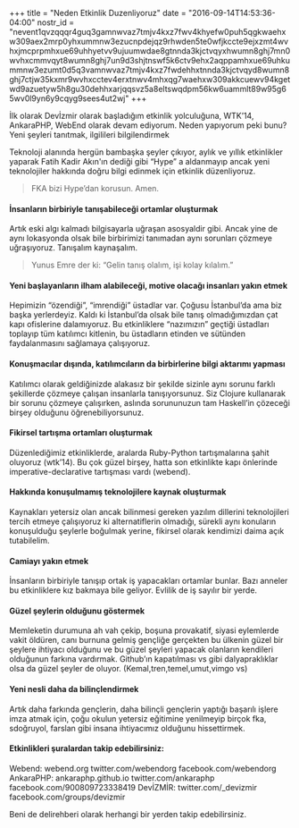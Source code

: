 +++
title = "Neden Etkinlik Duzenliyoruz"
date = "2016-09-14T14:53:36-04:00"
nostr_id = "nevent1qvzqqqr4guq3gamnwvaz7tmjv4kxz7fwv4khyefw0puh5qgkwaehxw309aex2mrp0yhxummnw3ezucnpdejqz9rhwden5te0wfjkccte9ejxzmt4wvhxjmcprpmhxue69uhhyetvv9ujuumwdae8gtnnda3kjctvqyxhwumn8ghj7mn0wvhxcmmvqyt8wumn8ghj7un9d3shjtnswf5k6ctv9ehx2aqppamhxue69uhkummnw3ezumt0d5q3vamnwvaz7tmjv4kxz7fwdehhxtnnda3kjctvqyd8wumn8ghj7ctjw35kxmr9wvhxcctev4erxtnwv4mhxqg7waehxw309akkcuewv94kgetwd9azuetyw5h8gu30dehhxarjqqsvz5a8eltswqdpm56kw6uammlt89w95g65wv0l9yn6y9cqyg9sees4ut2wj"
+++

İlk olarak Devİzmir olarak başladığım etkinlik yolculuğuna, WTK’14, AnkaraPHP, WebEnd olarak devam ediyorum. Neden yapıyorum peki bunu?
Yeni şeyleri tanıtmak, ilgilileri bilgilendirmek

Teknoloji alanında hergün bambaşka şeyler çıkıyor, aylık ve yıllık etkinlikler yaparak Fatih Kadir Akın'ın dediği gibi “Hype” a aldanmayıp ancak yeni teknolojiler hakkında doğru bilgi edinmek için etkinlik düzenliyoruz.

> FKA bizi Hype’dan korusun. Amen.

#### İnsanların birbiriyle tanışabileceği ortamlar oluşturmak

Artık eski algı kalmadı bilgisayarla uğraşan asosyaldir gibi. Ancak yine de aynı lokasyonda olsak bile birbirimizi tanımadan aynı sorunları çözmeye uğraşıyoruz. Tanışalım kaynaşalım.

> Yunus Emre der ki: “Gelin tanış olalım, işi kolay kılalım.”

#### Yeni başlayanların ilham alabileceği, motive olacağı insanları yakın etmek

Hepimizin “özendiği”, “imrendiği” üstadlar var. Çoğusu İstanbul’da ama biz başka yerlerdeyiz. Kaldı ki İstanbul’da olsak bile tanış olmadığımızdan çat kapı ofislerine dalamıyoruz. Bu etkinliklere “nazımızın” geçtiği üstadları toplayıp tüm katılımcı kitlenin, bu üstadların etinden ve sütünden faydalanmasını sağlamaya çalışıyoruz.

#### Konuşmacılar dışında, katılımcıların da birbirlerine bilgi aktarımı yapması

Katılımcı olarak geldiğinizde alakasız bir şekilde sizinle aynı sorunu farklı şekillerde çözmeye çalışan insanlarla tanışıyorsunuz. Siz Clojure kullanarak bir sorunu çözmeye çalışırken, aslında sorununuzun tam Haskell’in çözeceği birşey olduğunu öğrenebiliyorsunuz.

#### Fikirsel tartışma ortamları oluşturmak

Düzenlediğimiz etkinliklerde, aralarda Ruby-Python tartışmalarına şahit oluyoruz (wtk’14). Bu çok güzel birşey, hatta son etkinlikte kapı önlerinde imperative-declarative tartışması vardı (webend).

#### Hakkında konuşulmamış teknolojilere kaynak oluşturmak

Kaynakları yetersiz olan ancak bilinmesi gereken yazılım dillerini teknolojileri tercih etmeye çalışıyoruz ki alternatiflerin olmadığı, sürekli aynı konuların konuşulduğu şeylerle boğulmak yerine, fikirsel olarak kendimizi daima açık tutabilelim.

#### Camiayı yakın etmek

İnsanların birbiriyle tanışıp ortak iş yapacakları ortamlar bunlar. Bazı anneler bu etkinliklere kız bakmaya bile geliyor. Evlilik de iş sayılır bir yerde.

#### Güzel şeylerin olduğunu göstermek

Memleketin durumuna ah vah çekip, boşuna provakatif, siyasi eylemlerde vakit öldüren, canı burnuna gelmiş gençliğe gerçekten bu ülkenin güzel bir şeylere ihtiyacı olduğunu ve bu güzel şeyleri yapacak olanların kendileri olduğunun farkına vardırmak. Github’ın kapatılması vs gibi dalyapraklıklar olsa da güzel şeyler de oluyor. (Kemal,tren,temel,umut,vimgo vs)

#### Yeni nesli daha da bilinçlendirmek

Artık daha farkında gençlerin, daha bilinçli gençlerin yaptığı başarılı işlere imza atmak için, çoğu okulun yetersiz eğitimine yenilmeyip birçok fka, sdoğruyol, farslan gibi insana ihtiyacımız olduğunu hissettirmek.

#### Etkinlikleri şuralardan takip edebilirsiniz:

Webend: webend.org twitter.com/webendorg facebook.com/webendorg
AnkaraPHP: ankaraphp.github.io twitter.com/ankaraphp facebook.com/900809723338419
DevİZMİR: twitter.com/_devizmir facebook.com/groups/devizmir

Beni de delirehberi olarak herhangi bir yerden takip edebilirsiniz.
